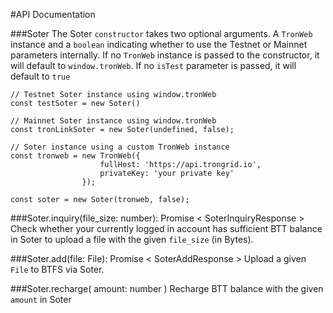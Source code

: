 #API Documentation

###Soter
The Soter `constructor` takes two optional arguments. A `TronWeb` instance and a `boolean`
indicating whether to use the Testnet or Mainnet parameters internally. If no
`TronWeb` instance is passed to the constructor, it will default to `window.tronWeb`.
If no `isTest` parameter is passed, it will default to `true`

```
// Testnet Soter instance using window.tronWeb
const testSoter = new Soter()

// Mainnet Soter instance using window.tronWeb
const tronLinkSoter = new Soter(undefined, false);

// Soter instance using a custom TronWeb instance
const tronweb = new TronWeb({
                    fullHost: 'https://api.trongrid.io',
                    privateKey: 'your private key'
                });

const soter = new Soter(tronweb, false);

```

###Soter.inquiry(file_size: number): Promise < SoterInquiryResponse >
Check whether your currently logged in account has sufficient BTT balance in Soter
to upload a file with the given `file_size` (in Bytes).

###Soter.add(file: File): Promise < SoterAddResponse >
Upload a given `File` to BTFS via Soter.

###Soter.recharge( amount: number )
Recharge BTT balance with the given `amount` in Soter
